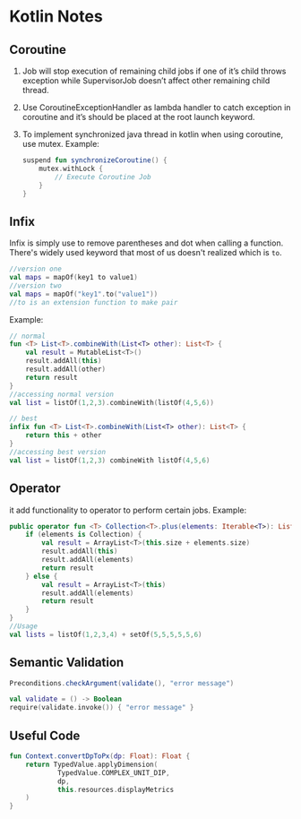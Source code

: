 # Kotlin Notes

## Coroutine

1. Job will stop execution of remaining child jobs if one of it’s child throws exception while SupervisorJob doesn’t affect other remaining child thread.
2. Use CoroutineExceptionHandler as lambda handler to catch exception in coroutine and it’s should be placed at the root launch keyword.
3. To implement synchronized java thread in kotlin when using coroutine, use mutex.
   Example:

   ```kotlin
   suspend fun synchronizeCoroutine() {
       mutex.withLock {
           // Execute Coroutine Job
       }
   }
   ```

## Infix

Infix is simply use to remove parentheses and dot when calling a function. There's widely used keyword that most of us doesn't realized which is `to`.

```kotlin
//version one
val maps = mapOf(key1 to value1)
//version two
val maps = mapOf("key1".to("value1"))
//to is an extension function to make pair
```

Example:

```kotlin
// normal
fun <T> List<T>.combineWith(List<T> other): List<T> {
    val result = MutableList<T>()
    result.addAll(this)
    result.addAll(other)
    return result
}
//accessing normal version
val list = listOf(1,2,3).combineWith(listOf(4,5,6))

// best
infix fun <T> List<T>.combineWith(List<T> other): List<T> {
    return this + other
}
//accessing best version
val list = listOf(1,2,3) combineWith listOf(4,5,6)
```

## Operator

it add functionality to operator to perform certain jobs.
Example:

```kotlin
public operator fun <T> Collection<T>.plus(elements: Iterable<T>): List<T> {
    if (elements is Collection) {
        val result = ArrayList<T>(this.size + elements.size)
        result.addAll(this)
        result.addAll(elements)
        return result
    } else {
        val result = ArrayList<T>(this)
        result.addAll(elements)
        return result
    }
}
//Usage
val lists = listOf(1,2,3,4) + setOf(5,5,5,5,5,6)
```

## Semantic Validation
```java
Preconditions.checkArgument(validate(), "error message")
```
```kotlin
val validate = () -> Boolean
require(validate.invoke()) { "error message" }
```

## Useful Code

```kotlin
fun Context.convertDpToPx(dp: Float): Float {
    return TypedValue.applyDimension(
            TypedValue.COMPLEX_UNIT_DIP,
            dp,
            this.resources.displayMetrics
    )
}
```
